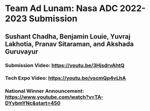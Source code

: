 # Team Ad Lunam: Nasa ADC 2022-2023 Submission
## Sushant Chadha, Benjamin Louie, Yuvraj Lakhotia, Pranav Sitaraman, and Akshada Guruvayur
### Submission Video: https://youtu.be/3HjsdrvAhtQ
### Tech Expo Video: https://youtu.be/vscmQp4vLhA
### National Winner Announcement: https://www.youtube.com/watch?v=TA-DYybmYNc&start=450
